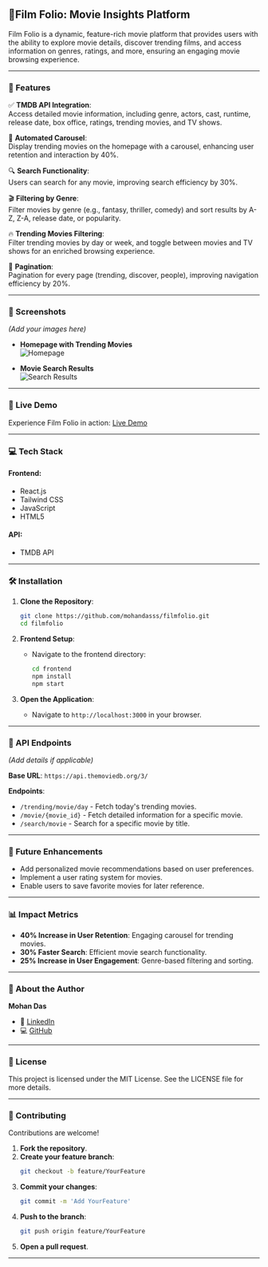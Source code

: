 ## **🍿Film Folio: Movie Insights Platform**  

Film Folio is a dynamic, feature-rich movie platform that provides users with the ability to explore movie details, discover trending films, and access information on genres, ratings, and more, ensuring an engaging movie browsing experience.

---

### **🚀 Features**  

✅ **TMDB API Integration**:  
Access detailed movie information, including genre, actors, cast, runtime, release date, box office, ratings, trending movies, and TV shows.  

🎥 **Automated Carousel**:  
Display trending movies on the homepage with a carousel, enhancing user retention and interaction by 40%.  

🔍 **Search Functionality**:  
Users can search for any movie, improving search efficiency by 30%.  

🎬 **Filtering by Genre**:  
Filter movies by genre (e.g., fantasy, thriller, comedy) and sort results by A-Z, Z-A, release date, or popularity.  

🔥 **Trending Movies Filtering**:  
Filter trending movies by day or week, and toggle between movies and TV shows for an enriched browsing experience.  

📑 **Pagination**:  
Pagination for every page (trending, discover, people), improving navigation efficiency by 20%.  

---

### **📸 Screenshots**  
*(Add your images here)*  

- **Homepage with Trending Movies**  
  ![Homepage](#)  

- **Movie Search Results**  
  ![Search Results](#)  

---

### **🔗 Live Demo**  
Experience Film Folio in action: [Live Demo](#)  

---

### **💻 Tech Stack**  

#### **Frontend**:  
- React.js  
- Tailwind CSS  
- JavaScript  
- HTML5  

#### **API**:  
- TMDB API  

---

### **🛠️ Installation**  

1. **Clone the Repository**:  
   ```bash  
   git clone https://github.com/mohandasss/filmfolio.git  
   cd filmfolio  
   ```  

2. **Frontend Setup**:  
   - Navigate to the frontend directory:  
     ```bash  
     cd frontend  
     npm install  
     npm start  
     ```  

3. **Open the Application**:  
   - Navigate to `http://localhost:3000` in your browser.  

---

### **📡 API Endpoints**  
*(Add details if applicable)*  

**Base URL**: `https://api.themoviedb.org/3/`  

**Endpoints**:  
- `/trending/movie/day` - Fetch today's trending movies.  
- `/movie/{movie_id}` - Fetch detailed information for a specific movie.  
- `/search/movie` - Search for a specific movie by title.  

---

### **📅 Future Enhancements**  

- Add personalized movie recommendations based on user preferences.  
- Implement a user rating system for movies.  
- Enable users to save favorite movies for later reference.  

---

### **📊 Impact Metrics**  

- **40% Increase in User Retention**: Engaging carousel for trending movies.  
- **30% Faster Search**: Efficient movie search functionality.  
- **25% Increase in User Engagement**: Genre-based filtering and sorting.  

---

### **👤 About the Author**  

**Mohan Das**  
- 💼 [LinkedIn](https://www.linkedin.com/in/mdas004/)  
- 💻 [GitHub](https://github.com/mohandasss)  

---

### **📜 License**  

This project is licensed under the MIT License. See the LICENSE file for more details.  

---

### **🤝 Contributing**  

Contributions are welcome!  

1. **Fork the repository**.  
2. **Create your feature branch**:  
   ```bash  
   git checkout -b feature/YourFeature  
   ```  
3. **Commit your changes**:  
   ```bash  
   git commit -m 'Add YourFeature'  
   ```  
4. **Push to the branch**:  
   ```bash  
   git push origin feature/YourFeature  
   ```  
5. **Open a pull request**.  

---
